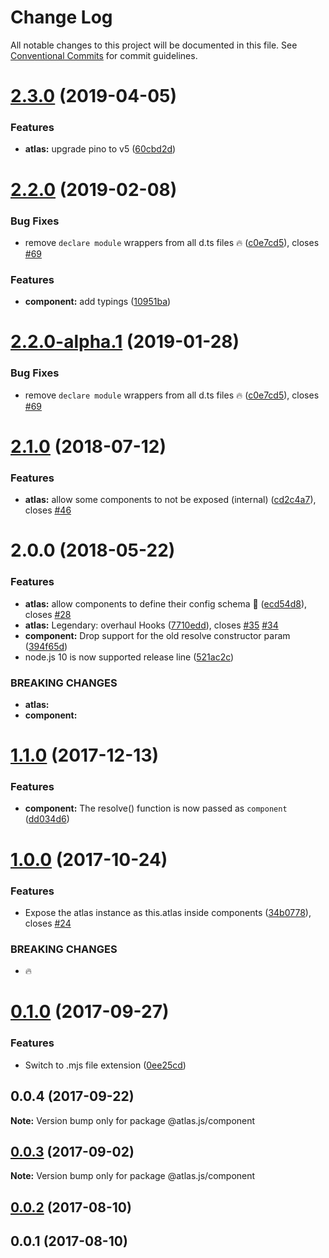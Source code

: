 # Change Log

All notable changes to this project will be documented in this file.
See [Conventional Commits](https://conventionalcommits.org) for commit guidelines.

# [2.3.0](https://github.com/strvcom/atlas.js/compare/@atlas.js/component@2.2.0...@atlas.js/component@2.3.0) (2019-04-05)


### Features

* **atlas:** upgrade pino to v5 ([60cbd2d](https://github.com/strvcom/atlas.js/commit/60cbd2d))





# [2.2.0](https://github.com/strvcom/atlas.js/compare/@atlas.js/component@2.1.0...@atlas.js/component@2.2.0) (2019-02-08)


### Bug Fixes

* remove `declare module` wrappers from all d.ts files 🔥 ([c0e7cd5](https://github.com/strvcom/atlas.js/commit/c0e7cd5)), closes [#69](https://github.com/strvcom/atlas.js/issues/69)


### Features

* **component:** add typings ([10951ba](https://github.com/strvcom/atlas.js/commit/10951ba))





# [2.2.0-alpha.1](https://github.com/strvcom/atlas.js/compare/@atlas.js/component@2.2.0-alpha.0...@atlas.js/component@2.2.0-alpha.1) (2019-01-28)


### Bug Fixes

* remove `declare module` wrappers from all d.ts files 🔥 ([c0e7cd5](https://github.com/strvcom/atlas.js/commit/c0e7cd5)), closes [#69](https://github.com/strvcom/atlas.js/issues/69)





<a name="2.1.0"></a>
# [2.1.0](https://github.com/strvcom/atlas.js/compare/@atlas.js/component@2.0.0...@atlas.js/component@2.1.0) (2018-07-12)


### Features

* **atlas:** allow some components to not be exposed (internal) ([cd2c4a7](https://github.com/strvcom/atlas.js/commit/cd2c4a7)), closes [#46](https://github.com/strvcom/atlas.js/issues/46)




<a name="2.0.0"></a>
# 2.0.0 (2018-05-22)


### Features

* **atlas:** allow components to define their config schema 💪 ([ecd54d8](https://github.com/strvcom/atlas.js/commit/ecd54d8)), closes [#28](https://github.com/strvcom/atlas.js/issues/28)
* **atlas:** Legendary: overhaul Hooks ([7710edd](https://github.com/strvcom/atlas.js/commit/7710edd)), closes [#35](https://github.com/strvcom/atlas.js/issues/35) [#34](https://github.com/strvcom/atlas.js/issues/34)
* **component:** Drop support for the old resolve constructor param ([394f65d](https://github.com/strvcom/atlas.js/commit/394f65d))
* node.js 10 is now supported release line ([521ac2c](https://github.com/strvcom/atlas.js/commit/521ac2c))


### BREAKING CHANGES

* **atlas:** 
* **component:** 




<a name="1.1.0"></a>
# [1.1.0](https://github.com/strvcom/atlas.js/compare/@atlas.js/component@1.0.1...@atlas.js/component@1.1.0) (2017-12-13)


### Features

* **component:** The resolve() function is now passed as `component` ([dd034d6](https://github.com/strvcom/atlas.js/commit/dd034d6))




<a name="1.0.0"></a>
# [1.0.0](https://github.com/strvcom/atlas.js/compare/@atlas.js/component@0.1.0...@atlas.js/component@1.0.0) (2017-10-24)


### Features

* Expose the atlas instance as this.atlas inside components ([34b0778](https://github.com/strvcom/atlas.js/commit/34b0778)), closes [#24](https://github.com/strvcom/atlas.js/issues/24)


### BREAKING CHANGES

* 🔥




<a name="0.1.0"></a>
# [0.1.0](https://github.com/strvcom/atlas.js/compare/@atlas.js/component@0.0.4...@atlas.js/component@0.1.0) (2017-09-27)


### Features

* Switch to .mjs file extension ([0ee25cd](https://github.com/strvcom/atlas.js/commit/0ee25cd))




<a name="0.0.4"></a>
## 0.0.4 (2017-09-22)




**Note:** Version bump only for package @atlas.js/component

<a name="0.0.3"></a>
## [0.0.3](https://github.com/strvcom/atlas.js/compare/@atlas.js/component@0.0.2...@atlas.js/component@0.0.3) (2017-09-02)




**Note:** Version bump only for package @atlas.js/component

<a name="0.0.2"></a>
## [0.0.2](https://github.com/strvcom/atlas.js/compare/@atlas.js/component@0.0.1...@atlas.js/component@0.0.2) (2017-08-10)




<a name="0.0.1"></a>
## 0.0.1 (2017-08-10)
